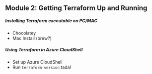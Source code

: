 ## Module 2: Getting Terraform Up and Running

##### Installing Terraform executable on PC/MAC

- Chocolatey
- Mac Install (brew?)

##### Using Terraform in Azure CloudShell

- Set up Azure CloudShell
- Run `terraform version` tada!